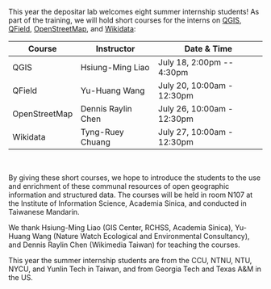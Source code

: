 This year the depositar lab welcomes eight summer internship students! As part of the training, we will hold short courses for the interns on [QGIS](https://qgis.org/), [QField](https://qfield.org/), [OpenStreetMap](https://www.openstreetmap.org/), and [Wikidata](https://www.wikidata.org): 

| Course        | Instructor         | Date & Time                | 
| ------------- | ------------------ | -------------------------- | 
| QGIS          | Hsiung-Ming Liao   | July 18, 2:00pm -- 4:30pm  | 
| QField        | Yu-Huang Wang      | July 20, 10:00am - 12:30pm | 
| OpenStreetMap | Dennis Raylin Chen | July 26, 10:00am - 12:30pm | 
| Wikidata      | Tyng-Ruey Chuang   | July 27, 10:00am - 12:30pm | 

<br/>

By giving these short courses, we hope to introduce the students to the use and enrichment of these communal resources of open geographic information and structured data. The courses will be held in room N107 at the Institute of Information Science, Academia Sinica, and conducted in Taiwanese Mandarin.

We thank Hsiung-Ming Liao (GIS Center, RCHSS, Academia Sinica), Yu-Huang Wang (Nature Watch Ecological and Environmental Consultancy), and Dennis Raylin Chen (Wikimedia Taiwan) for teaching the courses.

This year the summer internship students are from the CCU, NTNU, NTU, NYCU, and Yunlin Tech in Taiwan, and from Georgia Tech and Texas A&M in the US. 
